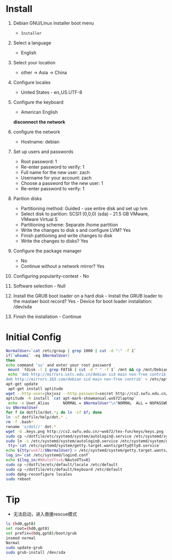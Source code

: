 # Install

1. Debian GNU/Linux installer boot menu
    - `Installer`
2. Select a language
    - English
3. Select your location
    - other -> Asia -> China
4. Configure locales
    - United States - en_US.UTF-8
5. Configure the keyboard
    - American English

	**disconnect the network**

6. configure the network
    - Hostname: debian
7. Set up users and passwords
    - Root password: 1
    - Re-enter password to verify: 1
    - Full name for the new user: zach
    - Username for your account: zach
    - Choose a password for the new user: 1
    - Re-enter password to verify: 1
8. Parition disks
    - Partitioning method: Guided - use entire disk and set up lvm
    - Select disk to parition: SCSI1 (0,0,0) (sda) - 21.5 GB VMware, VMware Virtual S
    - Partitioning scheme: Separate /home partition
    - Write the changes to disk s and configure LVM? Yes
    - Finish patitioning and write changes to disk
    - Write the changes to disks? Yes
9. Configure the package manager
    - No
    - Continue without a network mirror? Yes
10.  Configuring popularity-contest
    - No
11.  Software selection
    - Null
12.  Install the GRUB boot loader on a hard disk
    - Install the GRUB loader to the mastaer boot record? Yes
    - Device for boot loader installation: /dev/sda
13.  Finish the installation
    - Continue

# Initial Config

``` bash
NormalUser=`cat /etc/group | grep 1000 | cut -d ":" -f 1`
if[`whoami` -eq $NormalUser]
then
echo command 'su' and enter your root password
 mount `fdisk -l | grep FAT16 | cut -d " " -f 1` /mnt && cp /mnt/Debian/* /home/$NormalUser && ./start
 echo 'deb http://mirrors.ustc.edu.cn/debian sid main non-free contrib
deb http://mirrors.163.com/debian sid main non-free contrib' > /etc/apt
apt-get update
 apt-get install aptitude
wget --http-user=jkxjxxz --http-password=secret http://cs2.swfu.edu.cn/pub/resources/tools/apt-mark-showmanual.wx672laptop
aptitude -R install `cat apt-mark-showmanual.wx672laptop`
 echo -e User_Alias      NORMAL = $NormalUser"\n"NORMAL  ALL = NOPASSWD: ALL > /etc/sudoers.d/$NormalUser && chmod 0440 /etc/sudoers.d/$NormalUser
su $NormalUser
for f in dotfile/dot.*; do ln -sf $f; done
ln -sf dotfile/help/dot.* .
rm -f .bash*
rename 's/dot//' dot.*
wget -O .keys.png http://cs2.swfu.edu.cn/~wx672/tex-fun/keys/keys.png
sudo cp ~/dotfile/etc/systemd/system/autologin@.service /etc/systemd/system/
sudo ln -s /etc/systemd/system/autologin@.service /etc/systemd/system/getty.target.wants/getty@tty8.service
 tty=`cat /etc/systemd/system/getty.target.wants/getty@tty8.service`
echo ${tty/wx672/$NormalUser} > /etc/systemd/system/getty.target.wants/getty@tty8.service
log_in=`cat /etc/systemd/logind.conf`
echo ${log_in/#NAutoVTs=6/NAutoVTs=8}
sudo cp ~/dotfile/etc/default/locale /etc/default
sudo cp ~/dotfile/etc/default/keyboard /etc/default
sudo dpkg-reconfigure locales
sudo reboot
```

# Tip

- 无法启动，进入救援rescue模式

``` bash
ls (hd0,gpt8)
set root=(hd0,gpt8)
set prefix=(hdq,gpt8)/boot/grub
insmod normal
Normal
sudo update-grub
sudo grub-install /dev/sda
```
